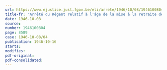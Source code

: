 ```yaml
---
url: https://www.ejustice.just.fgov.be/eli/arrete/1946/10/08/1946100804/justel
title-fr: "Arrêté du Régent relatif à l'âge de la mise à la retraite des officiers du corps de la gendarmerie"
date: 1946-10-08
source:
number: 1946100804
page: 8589
case: 1946-10-08/04
publication: 1946-10-16
starts:
modifies:
pdf-original:
pdf-consolidated:
---
```


